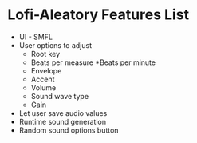 # Lofi-Aleatory Features List #

* UI - SMFL
* User options to adjust 
  * Root key 
  * Beats per measure
  *Beats per minute 
  * Envelope
  * Accent
  * Volume 
  * Sound wave type
  * Gain
* Let user save audio values
* Runtime sound generation
* Random sound options button
